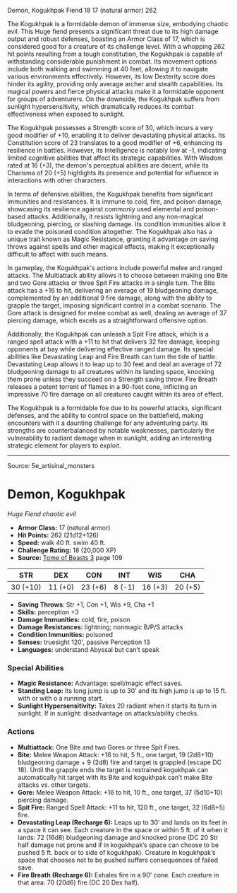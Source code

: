 <MonsterName/>Demon, Kogukhpak</MonsterName>
<CreatureType/>Fiend</CreatureType>
<CR/>18</CR>
<AC/>17 (natural armor)</AC>
<HP/>262</HP>
<summary>The Kogukhpak is a formidable demon of immense size, embodying chaotic evil. This Huge fiend presents a significant threat due to its high damage output and robust defenses, boasting an Armor Class of 17, which is considered good for a creature of its challenge level. With a whopping 262 hit points resulting from a tough constitution, the Kogukhpak is capable of withstanding considerable punishment in combat. Its movement options include both walking and swimming at 40 feet, allowing it to navigate various environments effectively. However, its low Dexterity score does hinder its agility, providing only average archer and stealth capabilities. Its magical powers and fierce physical attacks make it a formidable opponent for groups of adventurers. On the downside, the Kogukhpak suffers from sunlight hypersensitivity, which dramatically reduces its combat effectiveness when exposed to sunlight.</summary>

<detail>

The Kogukhpak possesses a Strength score of 30, which incurs a very good modifier of +10, enabling it to deliver devastating physical attacks. Its Constitution score of 23 translates to a good modifier of +6, enhancing its resilience in battles. However, its Intelligence is notably low at -1, indicating limited cognitive abilities that affect its strategic capabilities. With Wisdom rated at 16 (+3), the demon's perceptual abilities are decent, while its Charisma of 20 (+5) highlights its presence and potential for influence in interactions with other characters.

In terms of defensive abilities, the Kogukhpak benefits from significant immunities and resistances. It is immune to cold, fire, and poison damage, showcasing its resilience against commonly used elemental and poison-based attacks. Additionally, it resists lightning and any non-magical bludgeoning, piercing, or slashing damage. Its condition immunities allow it to evade the poisoned condition altogether. The Kogukhpak also has a unique trait known as Magic Resistance, granting it advantage on saving throws against spells and other magical effects, making it exceptionally difficult to affect with such means.

In gameplay, the Kogukhpak's actions include powerful melee and ranged attacks. The Multiattack ability allows it to choose between making one Bite and two Gore attacks or three Spit Fire attacks in a single turn. The Bite attack has a +16 to hit, delivering an average of 19 bludgeoning damage, complemented by an additional 9 fire damage, along with the ability to grapple the target, imposing significant control in a combat scenario. The Gore attack is designed for melee combat as well, dealing an average of 37 piercing damage, which excels as a straightforward offensive option. 

Additionally, the Kogukhpak can unleash a Spit Fire attack, which is a ranged spell attack with a +11 to hit that delivers 32 fire damage, keeping opponents at bay while delivering effective ranged damage. Its special abilities like Devastating Leap and Fire Breath can turn the tide of battle. Devastating Leap allows it to leap up to 30 feet and deal an average of 72 bludgeoning damage to all creatures within its landing space, knocking them prone unless they succeed on a Strength saving throw. Fire Breath releases a potent torrent of flames in a 90-foot cone, inflicting an impressive 70 fire damage on all creatures caught within its area of effect.

The Kogukhpak is a formidable foe due to its powerful attacks, significant defenses, and the ability to control space on the battlefield, making encounters with it a daunting challenge for any adventuring party. Its strengths are counterbalanced by notable weaknesses, particularly the vulnerability to radiant damage when in sunlight, adding an interesting strategic element for players to exploit.</detail>



---

Source: 5e_artisinal_monsters

# Demon, Kogukhpak

*Huge* *Fiend* *chaotic evil*

- **Armor Class:** 17 (natural armor)
- **Hit Points:** 262 (21d12+126)
- **Speed:** walk 40 ft. swim 40 ft.
- **Challenge Rating:** 18 (20,000 XP)
- **Source:** [Tome of Beasts 3](https://koboldpress.com/kpstore/product/tome-of-beasts-3-for-5th-edition/) page 109

| STR | DEX | CON | INT | WIS | CHA |
| --- | --- | --- | --- | --- | --- |
| 30 (+10) | 11 (+0) | 23 (+6) | 8 (-1) | 16 (+3) | 20 (+5) |

- **Saving Throws**: Str +1, Con +1, Wis +9, Cha +1
- **Skills:** perception +3
- **Damage Immunities:** cold, fire, poison
- **Damage Resistances:** lightning; nonmagic B/P/S attacks
- **Condition Immunities:** poisoned
- **Senses:** truesight 120', passive Perception 13
- **Languages:** understand Abyssal but can’t speak

### Special Abilities

- **Magic Resistance:** Advantage: spell/magic effect saves.
- **Standing Leap:** Its long jump is up to 30' and its high jump is up to 15 ft. with or with o a running start.
- **Sunlight Hypersensitivity:** Takes 20 radiant when it starts its turn in sunlight. If in sunlight: disadvantage on attacks/ability checks.

### Actions

- **Multiattack:** One Bite and two Gores or three Spit Fires.
- **Bite:** Melee Weapon Attack: +16 to hit, 5 ft., one target, 19 (2d8+10) bludgeoning damage + 9 (2d8) fire and target is grappled (escape DC 18). Until the grapple ends the target is restrained kogukhpak can automatically hit target with its Bite and kogukhpak can’t make Bite attacks vs. other targets.
- **Gore:** Melee Weapon Attack: +16 to hit, 10 ft., one target, 37 (5d10+10) piercing damage.
- **Spit Fire:** Ranged Spell Attack: +11 to hit, 120 ft., one target, 32 (6d8+5) fire.
- **Devastating Leap (Recharge 6):** Leaps up to 30' and lands on its feet in a space it can see. Each creature in the space or within 5 ft. of it when it lands: 72 (16d8) bludgeoning damage and knocked prone (DC 20 Str half damage not prone and if in kogukhpak’s space can choose to be pushed 5 ft. back or to side of kogukhpak). Creature in kogukhpak’s space that chooses not to be pushed suffers consequences of failed save.
- **Fire Breath (Recharge 6):** Exhales fire in a 90' cone. Each creature in that area: 70 (20d6) fire (DC 20 Dex half).




